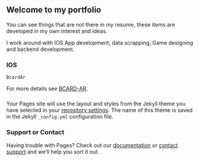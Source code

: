 ## Welcome to my portfolio

You can see things that are not there in my resume, these items are developed in my own interest and ideas.

I work around with IOS App development, data scrapping, Game designing and backend development.

### IOS

```
BcardAr

```

For more details see [BCARD-AR](https://github.com/THAANURK/BCardAr).

### 

Your Pages site will use the layout and styles from the Jekyll theme you have selected in your [repository settings](https://github.com/THAANURK/thaanurk.github.io/settings). The name of this theme is saved in the Jekyll `_config.yml` configuration file.

### Support or Contact

Having trouble with Pages? Check out our [documentation](https://help.github.com/categories/github-pages-basics/) or [contact support](https://github.com/contact) and we’ll help you sort it out.
